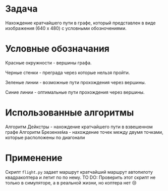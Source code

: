 # Задача
Нахождение кратчайшего пути в графе, который представлен в виде изображения (640 x 480) с условными обозночениями.
# Условные обозначания
Красные окружности - вершины графа.

Черные стенки - преграда через которые нельзя пройти.

Зеленые линии - возможные пути прохождения через вершины.

Синие линии - оптимальные пути прохождения через вершины.

# Использованные алгоритмы
Алгоритм Дейкстры - нахождение кратчайшего пути в взвешенном графе
Алгоритм Брезенхе́ма - нахождение точек между двумя точками, которые расположены по диагонали

# Применение
Скрипт ```flight.py``` задает маршрут кратчайший маршрут автопилоту квадракоптера и летит по по нему.
TO DO: Проверить этот скрипт не только в симуляторе, а в реальной жизни, но коптера нет 😢
